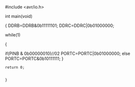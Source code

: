 #include <avr/io.h>


int main(void)


{
	DDRB=DDRB&0b11111101;
	DDRC=DDRC|0b01000000;
    
    
   while(1)

{

if(PINB & 0b00000010)//02
	PORTC=PORTC|0b01000000;
		else
		PORTC=PORTC&0b10111111;
	}
	
	
	return 0;
	
	
	}

